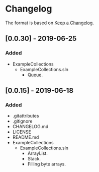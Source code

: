 # Changelog

The format is based on [Keep a Changelog](https://keepachangelog.com/en/1.0.0/).

## [0.0.30] - 2019-06-25
### Added
- ExampleCollections
  - ExampleCollections.sln
    - Queue.

## [0.0.15] - 2019-06-18
### Added
- .gitattributes
- .gitignore
- CHANGELOG.md
- LICENSE
- README.md
- ExampleCollections
  - ExampleCollections.sln
    - ArrayList.
    - Stack.
    - Filling byte arrays.
